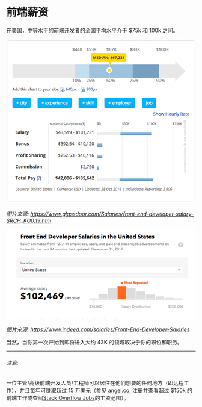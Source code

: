 # 前端薪资

在美国，中等水平的前端开发者的全国平均水平介于 [$75k](https://www.glassdoor.com/Salaries/front-end-developer-salary-SRCH_KO0,19.htm)  和 [100k](https://medium.com/javascript-scene/top-javascript-libraries-tech-to-learn-in-2018-c38028e028e6) 之间。

![](../images/salary.png "https://www.glassdoor.com/Salaries/front-end-developer-salary-SRCH_KO0")

<cite>图片来源: <a href="https://www.glassdoor.com/Salaries/front-end-developer-salary-SRCH_KO0,19.htm">https://www.glassdoor.com/Salaries/front-end-developer-salary-SRCH_KO0,19.htm</a></cite>

![](../images/salary3.png "https://www.indeed.com/salaries/Front-End-Developer-Salaries")

<cite>图片来源: <a href="https://www.indeed.com/salaries/Front-End-Developer-Salaries">https://www.indeed.com/salaries/Front-End-Developer-Salaries</a></cite>

当然，当你第一次开始到即将进入大约 43K 的领域取决于你的职位和职务。

***

###### 注意:

一位主管/高级前端开发人员/工程师可以居住在他们想要的任何地方（即远程工作），并且每年可赚取超过 15 万美元（参见 [angel.co](https://angel.co/jobs), 注册并查看超过 $150k 的前端工作或查阅[Stack Overflow Jobs](https://stackoverflow.com/jobs?q=front-end&sort=y)的工资范围）。












 






